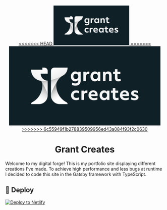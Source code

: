 <p align="center">
  <a href="https://grantcreates.com">
<<<<<<< HEAD
    <img alt="Grant Creates" src="src/images/GrantCreatesAnvilSEO.png" width="240" />
=======
    <img alt="Grant Creates" src="src/images/GrantCreatesAnvilSEO.png" width="480" />
>>>>>>> 6c55949f1b278839509956ed43a084f93f2c0630
  </a>
</p>
<h1 align="center">
Grant Creates
</h1>

Welcome to my digital forge! This is my portfolio site displaying different creations I've made. To achieve high performance and less bugs at runtime I decided to code this site in the Gatsby framework with TypeScript.

##

##

## 💫 Deploy

[![Deploy to Netlify](https://www.netlify.com/img/deploy/button.svg)](https://app.netlify.com/start/deploy?repository=https://github.com/gatsbyjs/gatsby-starter-default)
